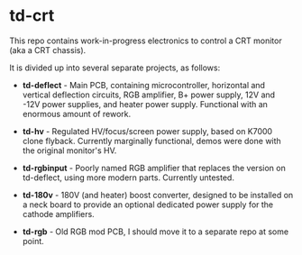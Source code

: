 # td-crt

This repo contains work-in-progress electronics to control a CRT monitor (aka a CRT chassis).

It is divided up into several separate projects, as follows:

* **td-deflect** - Main PCB, containing microcontroller, horizontal and vertical deflection circuits, RGB amplifier, B+ power supply, 12V and -12V power supplies, and heater power supply. Functional with an enormous amount of rework.

* **td-hv** - Regulated HV/focus/screen power supply, based on K7000 clone flyback. Currently marginally functional, demos were done with the original monitor's HV.

* **td-rgbinput** - Poorly named RGB amplifier that replaces the version on td-deflect, using more modern parts. Currently untested.

* **td-180v** - 180V (and heater) boost converter, designed to be installed on a neck board to provide an optional dedicated power supply for the cathode amplifiers.

* **td-rgb** - Old RGB mod PCB, I should move it to a separate repo at some point.

